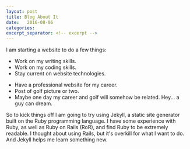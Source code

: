 ```yaml
---
layout: post
title: Blog About It
date:   2016-08-06
categories: 
excerpt_separator: <!-- excerpt -->
---
```


I am starting a website to do a few things:

* Work on my writing skills.
* Work on my coding skills.
* Stay current on website technologies.
<!-- excerpt -->
* Have a professional website for my career.
* Post of golf picture or two.  
* Maybe one day my career and golf will somehow be related.  Hey... a guy can dream.

So to kick things off I am going to try using Jekyll, a static site generator built on the Ruby programming language. I have some experience with Ruby, as well as Ruby on Rails (RoR), and find Ruby to be extremely readable.  I thought about using Rails, but it's overkill for what I want to do.  And Jekyll helps me learn something new.




